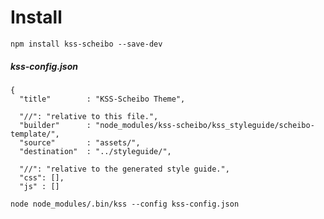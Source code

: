 # Install

`npm install kss-scheibo --save-dev`


##### kss-config.json

```
{
  "title"        : "KSS-Scheibo Theme",

  "//": "relative to this file.",
  "builder"      : "node_modules/kss-scheibo/kss_styleguide/scheibo-template/",
  "source"       : "assets/",
  "destination"  : "../styleguide/",

  "//": "relative to the generated style guide.",
  "css": [],
  "js" : []
```


`node node_modules/.bin/kss --config kss-config.json`

